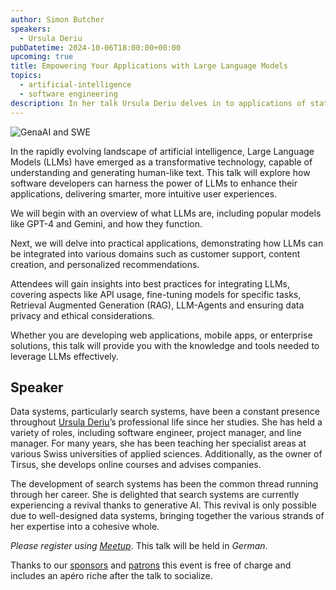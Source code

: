 ```yaml
---
author: Simon Butcher
speakers:
  - Ursula Deriu
pubDatetime: 2024-10-06T18:00:00+00:00
upcoming: true
title: Empowering Your Applications with Large Language Models
topics:
  - artificial-intelligence
  - software engineering
description: In her talk Ursula Deriu delves in to applications of state of the language learning models (LLMs) in to real world applications.
---
```


![GenaAI and SWE](@assets/images/gen-ai-software-engineering.webp)

In the rapidly evolving landscape of artificial intelligence, Large Language Models (LLMs) have emerged as a transformative technology, capable of understanding and generating human-like text. This talk will explore how software developers can harness the power of LLMs to enhance their applications, delivering smarter, more intuitive user experiences.

We will begin with an overview of what LLMs are, including popular models like GPT-4 and Gemini, and how they function.

Next, we will delve into practical applications, demonstrating how LLMs can be integrated into various domains such as customer support, content creation, and personalized recommendations.

Attendees will gain insights into best practices for integrating LLMs, covering aspects like API usage, fine-tuning models for specific tasks, Retrieval Augmented Generation (RAG), LLM-Agents and ensuring data privacy and ethical considerations.

Whether you are developing web applications, mobile apps, or enterprise solutions, this talk will provide you with the knowledge and tools needed to leverage LLMs effectively.

## Speaker

Data systems, particularly search systems, have been a constant presence throughout [Ursula Deriu](https://www.linkedin.com/in/ursuladeriu/)’s professional life since her studies. She has held a variety of roles, including software engineer, project manager, and line manager. For many years, she has been teaching her specialist areas at various Swiss universities of applied sciences. Additionally, as the owner of Tirsus, she develops online courses and advises companies.

The development of search systems has been the common thread running through her career. She is delighted that search systems are currently experiencing a revival thanks to generative AI. This revival is only possible due to well-designed data systems, bringing together the various strands of her expertise into a cohesive whole.

_Please register using [Meetup](https://www.meetup.com/guild42ch/events/303320520/)_. This talk will be held in _German_.

Thanks to our [sponsors](../../sponsors/) and [patrons](../../patrons/) this event is free of charge and includes an apéro riche after the talk to socialize.
